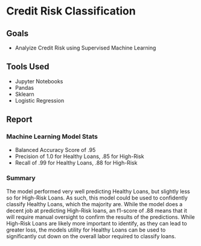 # Credit Risk Classification

## Goals

* Analyize Credit Risk using Supervised Machine Learning

## Tools Used

* Jupyter Notebooks
* Pandas
* Sklearn
* Logistic Regression

## Report
### Machine Learning Model Stats
  * Balanced Accuracy Score of .95
  * Precision of 1.0 for Healthy Loans, .85 for High-Risk
  * Recall of .99 for Healthy Loans, .88 for High-Risk
### Summary

The model performed very well predicting Healthy Loans, but slightly less so for High-Risk Loans. As such, this model could be used to confidently classify Healthy Loans, which the majority are. While the model does a decent job at predicting High-Risk loans, an f1-score of .88 means that it will require manual oversight to confirm the results of the predictions. While High-Risk Loans are likely more important to identify, as they can lead to greater loss, the models utility for Healthy Loans can be used to significantly cut down on the overall labor required to classify loans.
